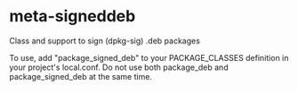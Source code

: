 # meta-signeddeb
Class and support to sign (dpkg-sig) .deb packages

To use, add "package_signed_deb" to your PACKAGE_CLASSES definition in your project's local.conf.
Do not use both package_deb and package_signed_deb at the same time.
